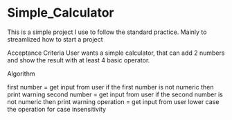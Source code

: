 # Simple_Calculator
This is a simple project I use to follow the standard practice. Mainly to streamlized how to start a project

Acceptance Criteria
 User wants a simple calculator, that can add 2 numbers and show the result with at least 4 basic operator.
 
 Algorithm
 
 first number = get input from user
 if the first number is not numeric then print warning
 second number = get input from user
 if the second number is not numeric then print warning
 operation = get input from user
 lower case the operation for case insensitivity
 
